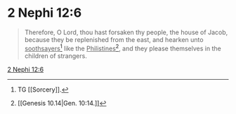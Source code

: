 # 2 Nephi 12:6

> Therefore, O Lord, thou hast forsaken thy people, the house of Jacob, because they be replenished from the east, and hearken unto <u>soothsayers</u>[^a] like the <u>Philistines</u>[^b], and they please themselves in the children of strangers.

[2 Nephi 12:6](https://www.churchofjesuschrist.org/study/scriptures/bofm/2-ne/12?lang=eng&id=p6#p6)


[^a]: TG [[Sorcery]].
[^b]: [[Genesis 10.14|Gen. 10:14.]]
